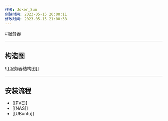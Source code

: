 ```yaml
---
作者: Joker_Sun
创建时间: 2023-05-15 20:00:11
修改时间: 2023-05-15 21:00:38 
--- 
```


#服务器 

---
## 构造图
![[服务器结构图]]

---
## 安装流程
-  [[PVE]]
- [[NAS]]
- [[UBuntu]]


